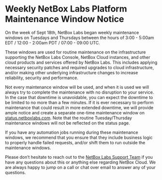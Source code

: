 # Weekly NetBox Labs Platform Maintenance Window Notice

On the week of Sept 18th, NetBox Labs began weekly maintenance windows on Tuesdays and Thursdays between the hours of 3:00 - 5:00am EDT / 12:00 - 2:00am PDT / 07:00 - 09:00 UTC. 

These windows are used for routine maintenance on the infrastructure supporting the NetBox Labs Console, NetBox Cloud instances, and other cloud products and services offered by NetBox Labs. This includes applying necessary security patches and required upgrades to cloud infrastructure, and/or making other underlying infrastructure changes to increase reliability, security and performance.

Not every maintenance window will be used, and when it is used we will always try to complete the maintenance with no disruption to your service. In the case that downtime is unavoidable, you can expect the downtime to be limited to no more than a few minutes. If it is ever necessary to perform maintenance that could result in more extended downtime, we will provide ample notice and create a separate one-time maintenance window on [status.netboxlabs.com]( https://status.netboxlabs.com/). Note that the routine Tuesday/Thursday maintenance windows will not be reflected on the status page.

If you have any automation jobs running during these maintenance windows, we recommend that you ensure that they include business logic to properly handle failed requests, and/or shift them to run outside the maintenance windows.

Please don’t hesitate to reach out to the [NetBox Labs Support Team](mailto:support@netboxlabs.com) if you have any questions about this or anything else regarding NetBox Cloud. We are always happy to jump on a call or chat over email to answer any of your questions.
